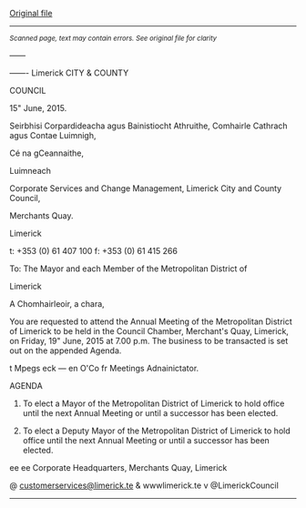 [Original file](https://www.limerick.ie/sites/default/files/media/documents/2017-06/Agenda%20-%20Annual%20Meeting%20of%20Metropolitan%20District%20of%20Limerick%20-%2019th%20June%202015.pdf)

---
*<small>Scanned page, text may contain errors. See original file for clarity</small>*  

——

——-
Limerick
CITY & COUNTY

COUNCIL

15" June, 2015.

Seirbhisi Corpardideacha agus Bainistiocht Athruithe,
Comhairle Cathrach agus Contae Luimnigh,

Cé na gCeannaithe,

Luimneach

Corporate Services and Change Management,
Limerick City and County Council,

Merchants Quay.

Limerick

t: +353 (0) 61 407 100
f: +353 (0) 61 415 266

To: The Mayor and each Member of the Metropolitan District of

Limerick

A Chomhairleoir, a chara,

You are requested to attend the Annual Meeting of the Metropolitan District of Limerick
to be held in the Council Chamber, Merchant's Quay, Limerick, on Friday, 19" June,
2015 at 7.00 p.m. The business to be transacted is set out on the appended Agenda.

t Mpegs eck —
en O'Co
fr Meetings Adnainictator.

AGENDA

1. To elect a Mayor of the Metropolitan District of Limerick to hold office until the
next Annual Meeting or until a successor has been elected.

2. To elect a Deputy Mayor of the Metropolitan District of Limerick to hold office until
the next Annual Meeting or until a successor has been elected.

ee ee
Corporate Headquarters, Merchants Quay, Limerick

@ customerservices@limerick.te
& wwwlimerick.te
v @LimerickCouncil


---
